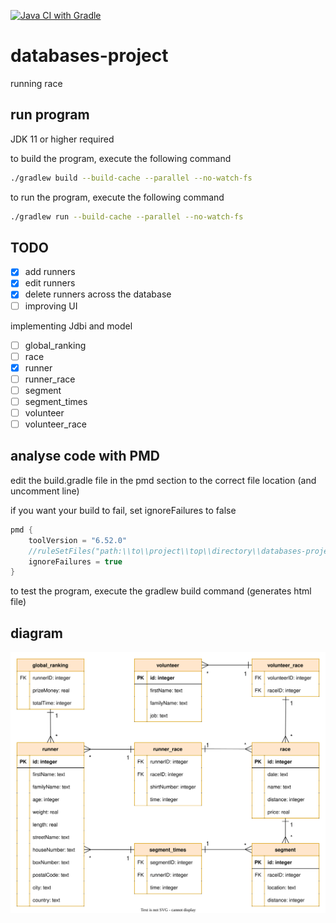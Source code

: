 [![Java CI with Gradle](https://github.com/lowie2727/databases-project/actions/workflows/gradle.yml/badge.svg)](https://github.com/lowie2727/databases-project/actions/workflows/gradle.yml)

# databases-project

running race

## run program

JDK 11 or higher required

to build the program, execute the following command
```bash
./gradlew build --build-cache --parallel --no-watch-fs
```

to run the program, execute the following command
```bash
./gradlew run --build-cache --parallel --no-watch-fs
```

## TODO
- [x] add runners
- [x] edit runners
- [x] delete runners across the database
- [ ] improving UI

implementing Jdbi and model
- [ ] global_ranking
- [ ] race
- [x] runner
- [ ] runner_race
- [ ] segment
- [ ] segment_times
- [ ] volunteer
- [ ] volunteer_race

## analyse code with PMD

edit the build.gradle file in the pmd section to the correct file location (and uncomment line)

if you want your build to fail, set ignoreFailures to false

```groovy
pmd {
    toolVersion = "6.52.0"
    //ruleSetFiles("path:\\to\\project\\top\\directory\\databases-project\\src\\main\\resources\\pmd\\pmdRules.xml")
    ignoreFailures = true
}
```

to test the program, execute the gradlew build command (generates html file)

## diagram

![diagram](/diagram/diagram.svg)
